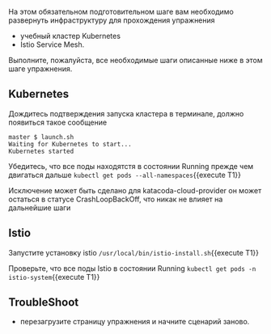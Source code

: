 На этом обязательном подготовительном шаге вам необходимо развернуть инфраструктуру для прохождения упражнения

* учебный кластер Kubernetes
* Istio Service Mesh.

Выполните, пожалуйста, все необходимые шаги описанные ниже в этом шаге упражнения.

## Kubernetes

Дождитесь подтверждения запуска кластера в терминале, должно появиться такое сообщение

```
master $ launch.sh
Waiting for Kubernetes to start...
Kubernetes started
```

Убедитесь, что все поды находятстя в состоянии Running прежде чем двигаться дальше `kubectl get pods --all-namespaces`{{execute T1}}

Исключение может быть сделано для katacoda-cloud-provider он может остаться в статусе CrashLoopBackOff, что никак не влияет на дальнейшие шаги

## Istio

Запустите установку istio `/usr/local/bin/istio-install.sh`{{execute T1}}

Проверьте, что все поды Istio в состоянии Running `kubectl get pods -n istio-system`{{execute T1}}

## TroubleShoot

* перезагрузите страницу упражнения и начните сценарий заново.
